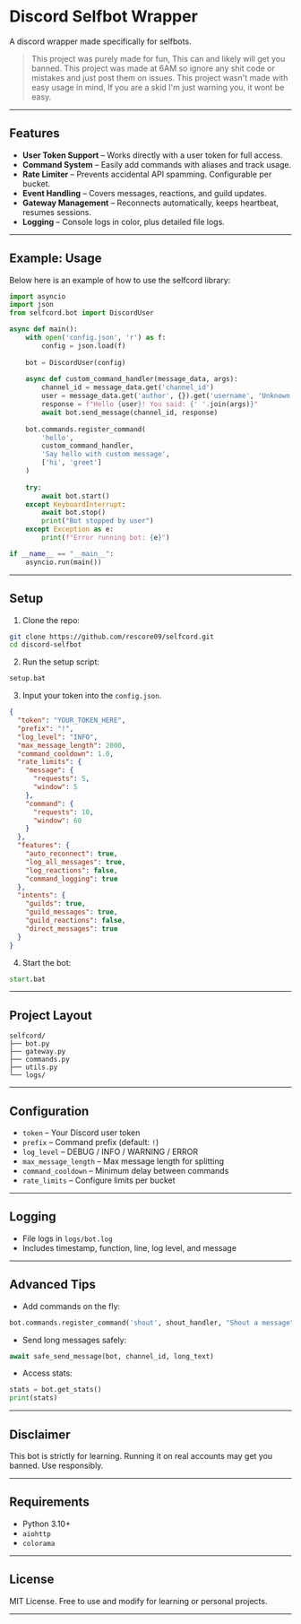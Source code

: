 # Discord Selfbot Wrapper

A discord wrapper made specifically for selfbots.

> This project was purely made for fun, This can and likely will get you banned.
> This project was made at 6AM so ignore any shit code or mistakes and just post them on issues.
> This project wasn't made with easy usage in mind, If you are a skid I'm just warning you, it wont be easy.
---

## Features

* **User Token Support** – Works directly with a user token for full access.
* **Command System** – Easily add commands with aliases and track usage.
* **Rate Limiter** – Prevents accidental API spamming. Configurable per bucket.
* **Event Handling** – Covers messages, reactions, and guild updates.
* **Gateway Management** – Reconnects automatically, keeps heartbeat, resumes sessions.
* **Logging** – Console logs in color, plus detailed file logs.

---

## Example: Usage

Below here is an example of how to use the selfcord library:

```python
import asyncio
import json
from selfcord.bot import DiscordUser

async def main():
    with open('config.json', 'r') as f:
        config = json.load(f)
    
    bot = DiscordUser(config)
    
    async def custom_command_handler(message_data, args):
        channel_id = message_data.get('channel_id')
        user = message_data.get('author', {}).get('username', 'Unknown')
        response = f"Hello {user}! You said: {' '.join(args)}"
        await bot.send_message(channel_id, response)
    
    bot.commands.register_command(
        'hello', 
        custom_command_handler, 
        'Say hello with custom message',
        ['hi', 'greet']
    )
    
    try:
        await bot.start()
    except KeyboardInterrupt:
        await bot.stop()
        print("Bot stopped by user")
    except Exception as e:
        print(f"Error running bot: {e}")

if __name__ == "__main__":
    asyncio.run(main())
```


---

## Setup

1. Clone the repo:

```bash
git clone https://github.com/rescore09/selfcord.git
cd discord-selfbot
```

2. Run the setup script:

```bat
setup.bat
```

3. Input your token into the `config.json`.

```json
{
  "token": "YOUR_TOKEN_HERE",
  "prefix": "!",
  "log_level": "INFO",
  "max_message_length": 2000,
  "command_cooldown": 1.0,
  "rate_limits": {
    "message": {
      "requests": 5,
      "window": 5
    },
    "command": {
      "requests": 10,
      "window": 60
    }
  },
  "features": {
    "auto_reconnect": true,
    "log_all_messages": true,
    "log_reactions": false,
    "command_logging": true
  },
  "intents": {
    "guilds": true,
    "guild_messages": true,
    "guild_reactions": false,
    "direct_messages": true
  }
}
```

4. Start the bot:

```bat
start.bat
```

---

## Project Layout

```
selfcord/
├── bot.py
├── gateway.py
├── commands.py
├── utils.py
└── logs/
```

---

## Configuration

* `token` – Your Discord user token
* `prefix` – Command prefix (default: `!`)
* `log_level` – DEBUG / INFO / WARNING / ERROR
* `max_message_length` – Max message length for splitting
* `command_cooldown` – Minimum delay between commands
* `rate_limits` – Configure limits per bucket

---

## Logging

* File logs in `logs/bot.log`
* Includes timestamp, function, line, log level, and message

---

## Advanced Tips

* Add commands on the fly:

```python
bot.commands.register_command('shout', shout_handler, "Shout a message")
```

* Send long messages safely:

```python
await safe_send_message(bot, channel_id, long_text)
```

* Access stats:

```python
stats = bot.get_stats()
print(stats)
```

---

## Disclaimer

This bot is strictly for learning. Running it on real accounts may get you banned. Use responsibly.

---

## Requirements

* Python 3.10+
* `aiohttp`
* `colorama`

---

## License

MIT License. Free to use and modify for learning or personal projects.


---
